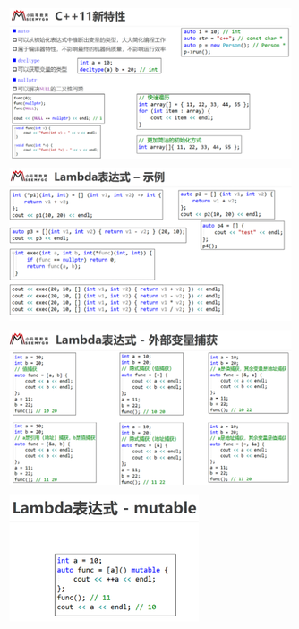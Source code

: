 ![image-20230204222647052](image-20230204222647052.png)

![image-20230204223013163](image-20230204223013163.png)

![image-20230204231958693](image-20230204231958693.png)

<img src="image-20230204232025621.png" alt="image-20230204232025621" style="zoom:33%;" />